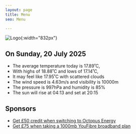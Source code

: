 ```yaml
---
layout: page
title: Menu
seo: Menu

---
```


![Logo](/images/logo.jpg){:width="832px"}

<!-- weather_marker starts -->
## On Sunday, 20 July 2025

- The average temperature today is 17.89˚C,
- With highs of 18.88˚C and lows of 17.14˚C,
- It may feel like 17.95˚C with scattered clouds
- The wind speed is 4.63m/s and visibility is 10000m
- The pressure is 997hPa and humidity is 85%
- The sun will rise at 04:13 and set at 20:15

<!-- weather_marker ends -->

## Sponsors

- [Get £50 credit when switching to Octopus Energy](https://bit.ly/3oD1nnS)
- [Get £75 when taking a 1000mb YouFibre broadband plan](https://aklam.io/91zWhU?)
